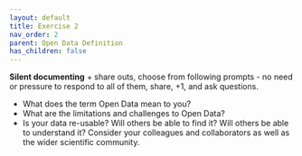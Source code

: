 ```yaml
---
layout: default
title: Exercise 2
nav_order: 2
parent: Open Data Definition
has_children: false
---
```


**Silent documenting** + share outs, choose from following prompts - no need or pressure to respond to all of them, share, +1, and ask questions.
- What does the term Open Data mean to you?
- What are the limitations and challenges to Open Data?
- Is your data re-usable? Will others be able to find it? Will others be able to understand it? Consider your colleagues and collaborators as well as the wider scientific community.

